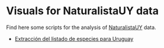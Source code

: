 # Visuals for NaturalistaUY data
Find here some scripts for the analysis of [NaturalistaUY](https://naturalista.uy) data.


 - [Extracción del listado de especies para Uruguay](R/speciesList.R)

